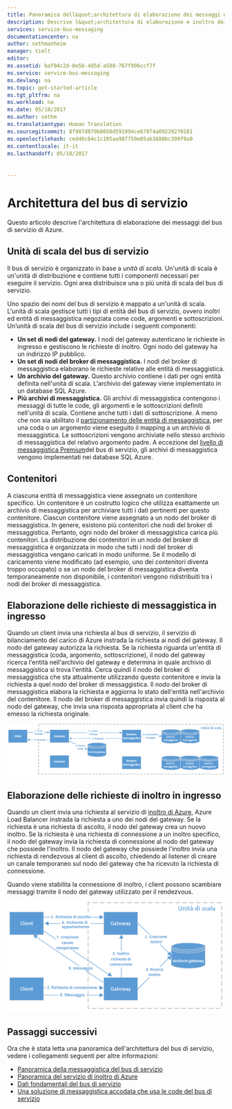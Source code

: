 ```yaml
---
title: Panoramica dell&quot;architettura di elaborazione dei messaggi del bus di servizio di Azure | Documentazione Microsoft
description: Descrive l&quot;architettura di elaborazione e inoltro dei messaggi del bus di servizio di Azure.
services: service-bus-messaging
documentationcenter: na
author: sethmanheim
manager: timlt
editor: 
ms.assetid: baf94c2d-0e58-4d5d-a588-767f996ccf7f
ms.service: service-bus-messaging
ms.devlang: na
ms.topic: get-started-article
ms.tgt_pltfrm: na
ms.workload: na
ms.date: 05/18/2017
ms.author: sethm
ms.translationtype: Human Translation
ms.sourcegitcommit: 8f987d079b8658d591994ce678f4a09239270181
ms.openlocfilehash: ced46c64c1c105aa987759e05ab3680bc399f9a0
ms.contentlocale: it-it
ms.lasthandoff: 05/18/2017


---
```

# <a name="service-bus-architecture"></a>Architettura del bus di servizio
Questo articolo descrive l'architettura di elaborazione dei messaggi del bus di servizio di Azure.

## <a name="service-bus-scale-units"></a>Unità di scala del bus di servizio
Il bus di servizio è organizzato in base a *unità di scala*. Un'unità di scala è un'unità di distribuzione e contiene tutti i componenti necessari per eseguire il servizio. Ogni area distribuisce una o più unità di scala del bus di servizio.

Uno spazio dei nomi del bus di servizio è mappato a un'unità di scala. L'unità di scala gestisce tutti i tipi di entità del bus di servizio, ovvero inoltri ed entità di messaggistica negoziata come code, argomenti e sottoscrizioni. Un’unità di scala del bus di servizio include i seguenti componenti:

* **Un set di nodi del gateway.** I nodi del gateway autenticano le richieste in ingresso e gestiscono le richieste di inoltro. Ogni nodo del gateway ha un indirizzo IP pubblico.
* **Un set di nodi del broker di messaggistica.** I nodi del broker di messaggistica elaborano le richieste relative alle entità di messaggistica.
* **Un archivio del gateway.** Questo archivio contiene i dati per ogni entità definita nell'unità di scala. L'archivio del gateway viene implementato in un database SQL Azure.
* **Più archivi di messaggistica.** Gli archivi di messaggistica contengono i messaggi di tutte le code, gli argomenti e le sottoscrizioni definiti nell'unità di scala. Contiene anche tutti i dati di sottoscrizione. A meno che non sia abilitato il [partizionamento delle entità di messaggistica](service-bus-partitioning.md), per una coda o un argomento viene eseguito il mapping a un archivio di messaggistica. Le sottoscrizioni vengono archiviate nello stesso archivio di messaggistica del relativo argomento padre. A eccezione del [livello di messaggistica Premium](service-bus-premium-messaging.md)del bus di servizio, gli archivi di messaggistica vengono implementati nei database SQL Azure.

## <a name="containers"></a>Contenitori
A ciascuna entità di messaggistica viene assegnato un contenitore specifico. Un contenitore è un costrutto logico che utilizza esattamente un archivio di messaggistica per archiviare tutti i dati pertinenti per questo contenitore. Ciascun contenitore viene assegnato a un nodo del broker di messaggistica. In genere, esistono più contenitori che nodi del broker di messaggistica. Pertanto, ogni nodo del broker di messaggistica carica più contenitori. La distribuzione dei contenitori in un nodo del broker di messaggistica è organizzata in modo che tutti i nodi del broker di messaggistica vengano caricati in modo uniforme. Se il modello di caricamento viene modificato (ad esempio, uno dei contenitori diventa troppo occupato) o se un nodo del broker di messaggistica diventa temporaneamente non disponibile, i contenitori vengono ridistribuiti tra i nodi dei broker di messaggistica.

## <a name="processing-of-incoming-messaging-requests"></a>Elaborazione delle richieste di messaggistica in ingresso
Quando un client invia una richiesta al bus di servizio, il servizio di bilanciamento del carico di Azure instrada la richiesta ai nodi del gateway. Il nodo del gateway autorizza la richiesta. Se la richiesta riguarda un'entità di messaggistica (coda, argomento, sottoscrizione), il nodo del gateway ricerca l'entità nell'archivio del gateway e determina in quale archivio di messaggistica si trova l'entità. Cerca quindi il nodo del broker di messaggistica che sta attualmente utilizzando questo contenitore e invia la richiesta a quel nodo del broker di messaggistica. Il nodo del broker di messaggistica elabora la richiesta e aggiorna lo stato dell'entità nell'archivio del contenitore. Il nodo del broker di messaggistica invia quindi la risposta al nodo del gateway, che invia una risposta appropriata al client che ha emesso la richiesta originale.

![Elaborazione delle richieste di messaggistica in ingresso](./media/service-bus-architecture/ic690644.png)

## <a name="processing-of-incoming-relay-requests"></a>Elaborazione delle richieste di inoltro in ingresso
Quando un client invia una richiesta al servizio di [inoltro di Azure](/azure/service-bus-relay/), Azure Load Balancer instrada la richiesta a uno dei nodi del gateway. Se la richiesta è una richiesta di ascolto, il nodo del gateway crea un nuovo inoltro. Se la richiesta è una richiesta di connessione a un inoltro specifico, il nodo del gateway invia la richiesta di connessione al nodo del gateway che possiede l'inoltro. Il nodo del gateway che possiede l'inoltro invia una richiesta di rendezvous al client di ascolto, chiedendo al listener di creare un canale temporaneo sul nodo del gateway che ha ricevuto la richiesta di connessione.

Quando viene stabilita la connessione di inoltro, i client possono scambiare messaggi tramite il nodo del gateway utilizzato per il rendezvous.

![Elaborazione delle richieste di inoltro Web application firewa in ingresso](./media/service-bus-architecture/ic690645.png)

## <a name="next-steps"></a>Passaggi successivi
Ora che è stata letta una panoramica dell'architettura del bus di servizio, vedere i collegamenti seguenti per altre informazioni:

* [Panoramica della messaggistica del bus di servizio](service-bus-messaging-overview.md)
* [Panoramica del servizio di inoltro di Azure](../service-bus-relay/relay-what-is-it.md)
* [Dati fondamentali del bus di servizio](service-bus-fundamentals-hybrid-solutions.md)
* [Una soluzione di messaggistica accodata che usa le code del bus di servizio](service-bus-dotnet-multi-tier-app-using-service-bus-queues.md)



